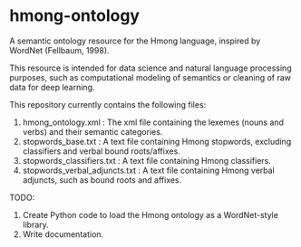 # hmong-ontology
A semantic ontology resource for the Hmong language, inspired by WordNet (Fellbaum, 1998).

This resource is intended for data science and natural language processing purposes, such as computational modeling of semantics or cleaning of raw data for deep learning.

This repository currently contains the following files:
1. hmong_ontology.xml : The xml file containing the lexemes (nouns and verbs) and their semantic categories.
2. stopwords_base.txt : A text file containing Hmong stopwords, excluding classifiers and verbal bound roots/affixes.
3. stopwords_classifiers.txt : A text file containing Hmong classifiers.
4. stopwords_verbal_adjuncts.txt : A text file containing Hmong verbal adjuncts, such as bound roots and affixes.

TODO:
1. Create Python code to load the Hmong ontology as a WordNet-style library.
2. Write documentation.
